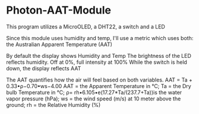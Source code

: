 # Photon-AAT-Module

This program utilizes a MicroOLED, a DHT22, a switch and a LED

Since this module uses humidity and temp, I'll use a metric which uses both: the Australian Apparent Temperature (AAT)

By default the display shows Humidity and Temp
The brightness of the LED reflects humidity. Off at 0%, full intensity at 100%
While the switch is held down, the display reflects AAT

The AAT quantifies how the air will feel based on both variables. 
AAT = Ta + 0.33•ρ−0.70•ws−4.00
AAT = the Apparent Temperature in °C;
Ta = the Dry bulb Temperature in °C;
ρ= rh•6.105•e(17.27*Ta/(237.7+Ta))is the water vapor pressure (hPa);
ws = the wind speed (m/s) at 10 meter above the ground;
rh = the Relative Humidity (%)
